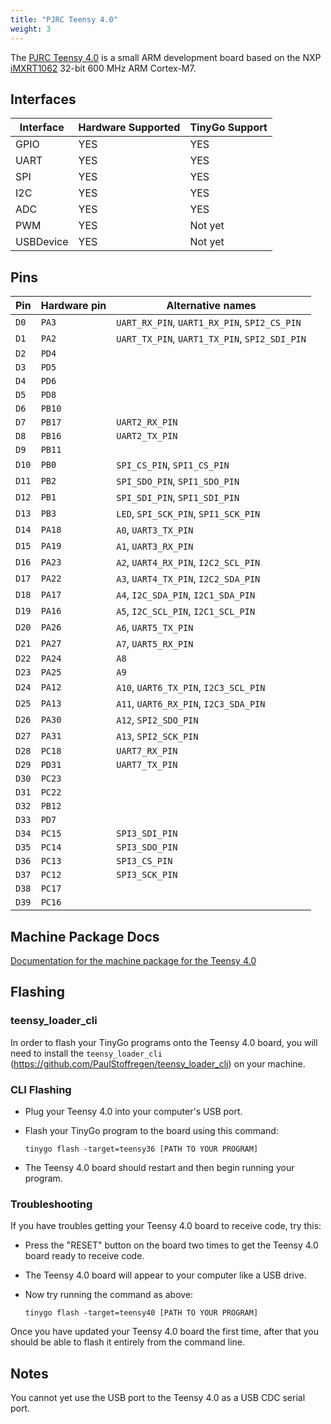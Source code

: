 ```yaml
---
title: "PJRC Teensy 4.0"
weight: 3
---
```


The [PJRC Teensy 4.0](https://www.pjrc.com/store/teensy40.html) is a small ARM development board based on the NXP [iMXRT1062](https://www.nxp.com/docs/en/nxp/data-sheets/IMXRT1060CEC.pdf) 32-bit 600 MHz ARM Cortex-M7.

## Interfaces

| Interface | Hardware Supported | TinyGo Support |
| --------- | ------------- | ----- |
| GPIO      | YES | YES |
| UART      | YES | YES |
| SPI       | YES | YES |
| I2C       | YES | YES |
| ADC       | YES | YES |
| PWM       | YES | Not yet |
| USBDevice | YES | Not yet |

## Pins

| Pin               | Hardware pin | Alternative names |
| ----------------- | ------------ | ----------------- |
| `D0`              | `PA3`        | `UART_RX_PIN`, `UART1_RX_PIN`, `SPI2_CS_PIN` |
| `D1`              | `PA2`        | `UART_TX_PIN`, `UART1_TX_PIN`, `SPI2_SDI_PIN` |
| `D2`              | `PD4`        |                   |
| `D3`              | `PD5`        |                   |
| `D4`              | `PD6`        |                   |
| `D5`              | `PD8`        |                   |
| `D6`              | `PB10`       |                   |
| `D7`              | `PB17`       | `UART2_RX_PIN`    |
| `D8`              | `PB16`       | `UART2_TX_PIN`    |
| `D9`              | `PB11`       |                   |
| `D10`             | `PB0`        | `SPI_CS_PIN`, `SPI1_CS_PIN` |
| `D11`             | `PB2`        | `SPI_SDO_PIN`, `SPI1_SDO_PIN` |
| `D12`             | `PB1`        | `SPI_SDI_PIN`, `SPI1_SDI_PIN` |
| `D13`             | `PB3`        | `LED`, `SPI_SCK_PIN`, `SPI1_SCK_PIN` |
| `D14`             | `PA18`       | `A0`, `UART3_TX_PIN` |
| `D15`             | `PA19`       | `A1`, `UART3_RX_PIN` |
| `D16`             | `PA23`       | `A2`, `UART4_RX_PIN`, `I2C2_SCL_PIN` |
| `D17`             | `PA22`       | `A3`, `UART4_TX_PIN`, `I2C2_SDA_PIN` |
| `D18`             | `PA17`       | `A4`, `I2C_SDA_PIN`, `I2C1_SDA_PIN` |
| `D19`             | `PA16`       | `A5`, `I2C_SCL_PIN`, `I2C1_SCL_PIN` |
| `D20`             | `PA26`       | `A6`, `UART5_TX_PIN` |
| `D21`             | `PA27`       | `A7`, `UART5_RX_PIN` |
| `D22`             | `PA24`       | `A8`              |
| `D23`             | `PA25`       | `A9`              |
| `D24`             | `PA12`       | `A10`, `UART6_TX_PIN`, `I2C3_SCL_PIN` |
| `D25`             | `PA13`       | `A11`, `UART6_RX_PIN`, `I2C3_SDA_PIN` |
| `D26`             | `PA30`       | `A12`, `SPI2_SDO_PIN` |
| `D27`             | `PA31`       | `A13`, `SPI2_SCK_PIN` |
| `D28`             | `PC18`       | `UART7_RX_PIN`    |
| `D29`             | `PD31`       | `UART7_TX_PIN`    |
| `D30`             | `PC23`       |                   |
| `D31`             | `PC22`       |                   |
| `D32`             | `PB12`       |                   |
| `D33`             | `PD7`        |                   |
| `D34`             | `PC15`       | `SPI3_SDI_PIN`    |
| `D35`             | `PC14`       | `SPI3_SDO_PIN`    |
| `D36`             | `PC13`       | `SPI3_CS_PIN`     |
| `D37`             | `PC12`       | `SPI3_SCK_PIN`    |
| `D38`             | `PC17`       |                   |
| `D39`             | `PC16`       |                   |

## Machine Package Docs

[Documentation for the machine package for the Teensy 4.0](../machine/teensy40)

## Flashing

### teensy_loader_cli

In order to flash your TinyGo programs onto the Teensy 4.0 board, you will need to install the `teensy_loader_cli` (https://github.com/PaulStoffregen/teensy_loader_cli) on your machine.

### CLI Flashing

- Plug your Teensy 4.0 into your computer's USB port.
- Flash your TinyGo program to the board using this command:

    ```shell
    tinygo flash -target=teensy36 [PATH TO YOUR PROGRAM]
    ```

- The Teensy 4.0 board should restart and then begin running your program.

### Troubleshooting

If you have troubles getting your Teensy 4.0 board to receive code, try this:

- Press the "RESET" button on the board two times to get the Teensy 4.0 board ready to receive code.
- The Teensy 4.0 board will appear to your computer like a USB drive.
- Now try running the command as above:

    ```shell
    tinygo flash -target=teensy40 [PATH TO YOUR PROGRAM]
    ```

Once you have updated your Teensy 4.0 board the first time, after that you should be able to flash it entirely from the command line.

## Notes

You cannot yet use the USB port to the Teensy 4.0 as a USB CDC serial port.
